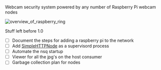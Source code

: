 Webcam security system powered by any number of Raspberry Pi webcam nodes

![overview_of_raspberry_ring](https://cloud.githubusercontent.com/assets/3915897/5912895/c77399b2-a597-11e4-807a-6a8df9294334.png)
 
Stuff left before 1.0
- [ ] Document the steps for adding a raspberry pi to the network
- [ ] Add [SimpleHTTPNode](https://github.com/de1ux/SimpleHTTPNode) as a supervisord process
- [ ] Automate the nsq startup
- [ ] Viewer for all the jpg's on the host consumer
- [ ] Garbage collection plan for nodes 
